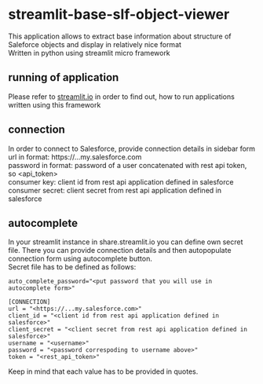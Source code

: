 # streamlit-base-slf-object-viewer
This application allows to extract base information about structure of Saleforce objects and display in relatively nice format \
Written in python using streamlit micro framework

## running of application
Please refer to [streamlit.io](https://streamlit.io) in order to find out, how to run applications written using this framework

## connection
In order to connect to Salesforce, provide connection details in sidebar form \
url in format: https://...my.salesforce.com \
password in format: password of a user concatenated with rest api token, so <password><api_token> \
consumer key: client id from rest api application defined in salesforce \
consumer secret: client secret from rest api application defined in salesforce

## autocomplete
In your streamlit instance in share.streamlit.io you can define own secret file. There you can provide connection details and then autopopulate connection form using autocomplete button. \
Secret file has to be defined as follows:

```
auto_complete_password="<put password that you will use in autocomplete form>"

[CONNECTION]
url = "<https://...my.salesforce.com>"
client_id = "<client id from rest api application defined in salesforce>"
client_secret = "<client secret from rest api application defined in salesforce>"
username = "<username>"
password = "<password correspoding to username above>"
token = "<rest_api_token>"
```
Keep in mind that each value has to be provided in quotes.
